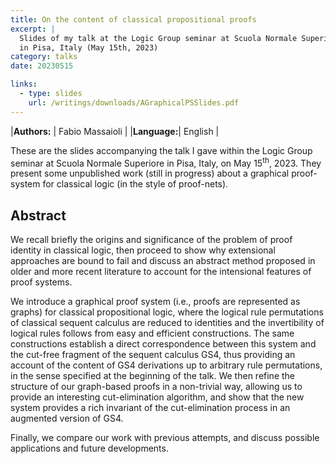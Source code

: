 ```yaml
---
title: On the content of classical propositional proofs
excerpt: |
  Slides of my talk at the Logic Group seminar at Scuola Normale Superiore,
  in Pisa, Italy (May 15th, 2023)
category: talks
date: 20230515

links:
  - type: slides
    url: /writings/downloads/AGraphicalPSSlides.pdf
---
```


|**Authors:** | Fabio Massaioli |
|**Language:**| English         |

These are the slides accompanying the talk I gave within the Logic Group seminar at Scuola
Normale Superiore in Pisa, Italy, on May 15<sup>th</sup>, 2023. They present some unpublished
work (still in progress) about a graphical proof-system for classical logic (in the style
of proof-nets).

## Abstract

We recall briefly the origins and significance of the problem of proof identity
in classical logic, then proceed to show why extensional approaches are bound
to fail and discuss an abstract method proposed in older and more recent
literature to account for the intensional features of proof systems.

We introduce a graphical proof system (i.e., proofs are represented as graphs)
for classical propositional logic, where the logical rule permutations of
classical sequent calculus are reduced to identities and the invertibility of
logical rules follows from easy and efficient constructions. The same
constructions establish a direct correspondence between this system and the
cut-free fragment of the sequent calculus GS4, thus providing an account of
the content of GS4 derivations up to arbitrary rule permutations, in the sense
specified at the beginning of the talk. We then refine the structure of our
graph-based proofs in a non-trivial way, allowing us to provide an interesting
cut-elimination algorithm, and show that the new system provides a rich
invariant of the cut-elimination process in an augmented version of GS4.

Finally, we compare our work with previous attempts, and discuss possible
applications and future developments.
